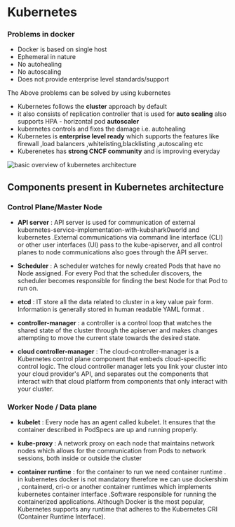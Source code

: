 # Kubernetes

### Problems in docker 

- Docker is based on single host
- Ephemeral in nature 
- No autohealing 
- No autoscaling
- Does not provide enterprise level standards/support
    

The Above problems can be solved by using kubernetes

- Kubernetes follows the **cluster** approach by default
- it also consists of replication controller that is used for **auto scaling**
also supports HPA - horizontal pod **autoscaler**
- kubernetes controls and fixes the damage i.e. autohealing
- Kubernetes is **enterprise level ready** which supports the features like firewall ,load balancers ,whitelisting,blacklisting ,autoscaling etc
- Kuberenetes has **strong CNCF community** and is improving everyday

![basic overview of kubernetes architecture](https://cdn.hashnode.com/res/hashnode/image/upload/v1681929546257/92239821-aac2-44db-b7c1-1528c8cf8dcd.png)

## Components present in Kubernetes architecture

### Control Plane/Master Node 

- **API server** : API server is used for communication of external kubernetes-service-implementation-with-kubshark0world and kubernetes .External communications via command line interface (CLI) or other user interfaces (UI) pass to the kube-apiserver, and all control planes to node communications also goes through the API server.

- **Scheduler** : A scheduler watches for newly created Pods that have no Node assigned. For every Pod that the scheduler discovers, the scheduler becomes responsible for finding the best Node for that Pod to run on. 

- **etcd** : IT store all the data related to cluster in a key value pair form. Information is generally stored in human readable YAML format .

- **controller-manager** : a controller is a control loop that watches the shared state of the cluster through the apiserver and makes changes attempting to move the current state towards the desired state.

- **cloud controller-manager** : The cloud-controller-manager is a Kubernetes control plane component that embeds cloud-specific control logic. The cloud controller manager lets you link your cluster into your cloud provider's API, and separates out the components that interact with that cloud platform from components that only interact with your cluster.


### Worker Node / Data plane 

- **kubelet** : Every node has an agent called kubelet. It ensures that the container described in PodSpecs are up and running properly. 

- **kube-proxy** :  A network proxy on each node that maintains network nodes which allows for the communication from Pods to network sessions, both inside or outside the cluster

- **container runtime** : for the container to run we need container runtime . in kubernetes docker is not mandatory therefore we can use dockershim , containerd, cri-o or another container runtimes which implements kubernetes container interface .Software responsible for running the containerized applications. Although Docker is the most popular, Kubernetes supports any runtime that adheres to the Kubernetes CRI (Container Runtime Interface).
